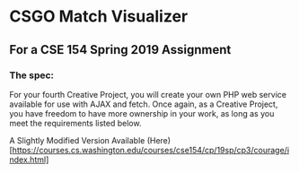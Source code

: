 # CSGO Match Visualizer
## For a CSE 154 Spring 2019 Assignment
### The spec:
For your fourth Creative Project, you will create your own PHP web service available for use
with AJAX and fetch. Once again, as a Creative Project, you have
freedom to have more ownership in your work, as long as you meet the requirements listed below.

A Slightly Modified Version Available (Here)[https://courses.cs.washington.edu/courses/cse154/cp/19sp/cp3/courage/index.html]
